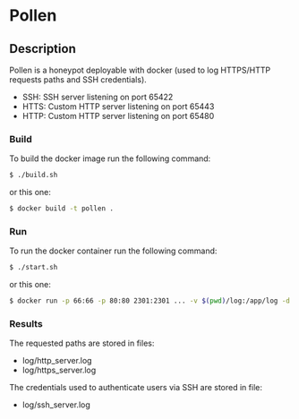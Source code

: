 # Pollen

## Description

Pollen is a honeypot deployable with docker (used to log HTTPS/HTTP requests paths and SSH credentials).

- SSH: SSH server listening on port 65422
- HTTS: Custom HTTP server listening on port 65443
- HTTP: Custom HTTP server listening on port 65480

### Build

To build the docker image run the following command:

```bash
$ ./build.sh
```

or this one:

```bash
$ docker build -t pollen .
```

### Run

To run the docker container run the following command:

```bash
$ ./start.sh
```

or this one:

```bash
$ docker run -p 66:66 -p 80:80 2301:2301 ... -v $(pwd)/log:/app/log -d -it -t pollen
```

### Results

The requested paths are stored in files:

- log/http_server.log
- log/https_server.log

The credentials used to authenticate users via SSH are stored in file:

- log/ssh_server.log
